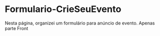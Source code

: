 # Formulario-CrieSeuEvento
Nesta página, organizei um formulário para anúncio de evento. Apenas parte Front
